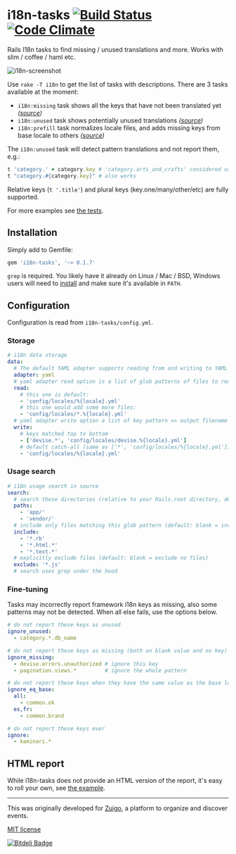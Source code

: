 # i18n-tasks [![Build Status](https://travis-ci.org/glebm/i18n-tasks.png?branch=master)](https://travis-ci.org/glebm/i18n-tasks) [![Code Climate](https://codeclimate.com/github/glebm/i18n-tasks.png)](https://codeclimate.com/github/glebm/i18n-tasks)


Rails I18n tasks to find missing / unused translations and more. Works with slim / coffee / haml etc.

![i18n-screenshot](https://raw.github.com/glebm/i18n-tasks/master/doc/img/i18n-tasks.png "i18n-tasks output screenshot")

Use `rake -T i18n` to get the list of tasks with descriptions. There are 3 tasks available at the moment:

* `i18n:missing` task shows all the keys that have not been translated yet *([source](/lib/i18n/tasks/missing.rb))*
* `i18n:unused` task shows potentially unused translations *([source](/lib/i18n/tasks/unused.rb))*
* `i18n:prefill` task normalizes locale files, and adds missing keys from base locale to others *([source](/lib/i18n/tasks/prefill.rb))*


The `i18n:unused` task will detect pattern translations and not report them, e.g.:

```ruby
t 'category.' + category.key # 'category.arts_and_crafts' considered used
t "category.#{category.key}" # also works
```

Relative keys (`t '.title'`) and plural keys (key.one/many/other/etc) are fully supported.

For more examples see [the tests](/spec/i18n_tasks_spec.rb).


## Installation

Simply add to Gemfile:

```ruby
gem 'i18n-tasks', '~> 0.1.7'
```

`grep` is required. You likely have it already on Linux / Mac / BSD, Windows users will need to [install](http://gnuwin32.sourceforge.net/packages/grep.htm) and make sure it's available in `PATH`.


## Configuration

Configuration is read from `i18n-tasks/config.yml`.

### Storage

```yaml
# i18n data storage
data:
  # The default YAML adapter supports reading from and writing to YAML files
  adapter: yaml
  # yaml adapter read option is a list of glob patterns of files to read from per-locale
  read: 
    # this one is default:
    - 'config/locales/%{locale}.yml'
    # this one would add some more files:
    - 'config/locales/*.%{locale}.yml'
  # yaml adapter write option a list of key pattern => output filename "routes" per-locale
  write:
    # keys matched top to bottom
    - ['devise.*', 'config/locales/devise.%{locale}.yml']
    # default catch-all (same as ['*', 'config/locales/%{locale}.yml'])
    - 'config/locales/%{locale}.yml'
```

### Usage search

```yaml
# i18n usage search in source
search:
  # search these directories (relative to your Rails.root directory, default: 'app/')
  paths:
    - 'app/'
    - 'vendor/'
  # include only files matching this glob pattern (default: blank = include all files)
  include:
    - '*.rb'
    - '*.html.*'
    - '*.text.*'
  # explicitly exclude files (default: blank = exclude no files)
  exclude: '*.js'
  # search uses grep under the hood
```

### Fine-tuning

Tasks may incorrectly report framework i18n keys as missing, also some patterns may not be detected.
When all else fails, use the options below.

```yaml
# do not report these keys as unused
ignore_unused:
  - category.*.db_name

# do not report these keys as missing (both on blank value and no key)
ignore_missing:
  - devise.errors.unauthorized # ignore this key
  - pagination.views.*         # ignore the whole pattern

# do not report these keys when they have the same value as the base locale version
ignore_eq_base:
  all:
    - common.ok
  es,fr:
    - common.brand

# do not report these keys ever
ignore:
  - kaminari.*
```

## HTML report

While i18n-tasks does not provide an HTML version of the report, it's easy to roll your own, see [the example](https://gist.github.com/glebm/6887030).

---

This was originally developed for [Zuigo](http://zuigo.com/), a platform to organize and discover events.

[MIT license](/LICENSE.txt)


[![Bitdeli Badge](https://d2weczhvl823v0.cloudfront.net/glebm/i18n-tasks/trend.png)](https://bitdeli.com/free "Bitdeli Badge")

